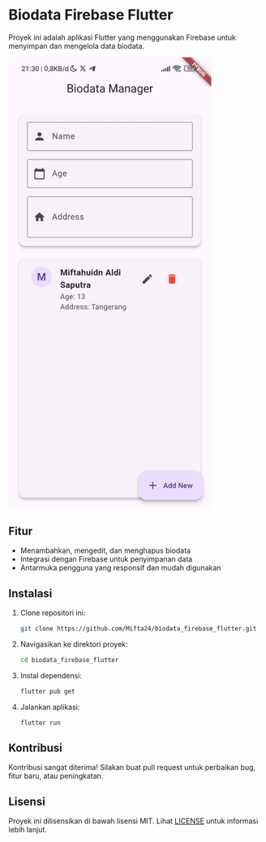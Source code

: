 # Biodata Firebase Flutter

Proyek ini adalah aplikasi Flutter yang menggunakan Firebase untuk menyimpan dan mengelola data biodata.

<img src="https://github.com/Mifta24/biodata_firebase_flutter/blob/main/Biodata.jpg" alt="Biodata" width="400px">

## Fitur

- Menambahkan, mengedit, dan menghapus biodata
- Integrasi dengan Firebase untuk penyimpanan data
- Antarmuka pengguna yang responsif dan mudah digunakan

## Instalasi

1. Clone repositori ini:
   ```bash
   git clone https://github.com/Mifta24/biodata_firebase_flutter.git
   ```
2. Navigasikan ke direktori proyek:
   ```bash
   cd biodata_firebase_flutter
   ```
3. Instal dependensi:
   ```bash
   flutter pub get
   ```
4. Jalankan aplikasi:
   ```bash
   flutter run
   ```

## Kontribusi

Kontribusi sangat diterima! Silakan buat pull request untuk perbaikan bug, fitur baru, atau peningkatan.

## Lisensi

Proyek ini dilisensikan di bawah lisensi MIT. Lihat [LICENSE](LICENSE) untuk informasi lebih lanjut.
